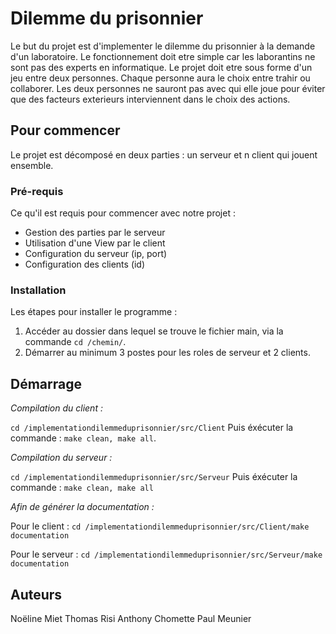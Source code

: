# Dilemme du prisonnier

Le but du projet est d'implementer le dilemme du prisonnier à la demande d'un laboratoire. Le fonctionnement doit etre simple car les laborantins ne sont pas des experts en informatique. Le projet doit etre sous forme d'un jeu entre deux personnes. Chaque personne aura le choix entre trahir ou collaborer. Les deux personnes ne sauront pas avec qui elle joue pour éviter que des facteurs exterieurs interviennent dans le choix des actions.

## Pour commencer

Le projet est décomposé en deux parties : un serveur et n client qui jouent ensemble.

### Pré-requis

Ce qu'il est requis pour commencer avec notre projet :

- Gestion des parties par le serveur
- Utilisation d'une View par le client 
- Configuration du serveur (ip, port)
- Configuration des clients (id)

### Installation

Les étapes pour installer le programme : 

1. Accéder au dossier dans lequel se trouve le fichier main, via la commande `cd /chemin/`.
2. Démarrer au minimum 3 postes pour les roles de serveur et 2 clients.

## Démarrage

*Compilation du client :*

`cd /implementationdilemmeduprisonnier/src/Client`
Puis éxécuter la commande : `make clean, make all`.

*Compilation du serveur :*

`cd /implementationdilemmeduprisonnier/src/Serveur`
Puis éxécuter la commande : `make clean, make all` 

*Afin de générer la documentation :*

Pour le client : 
`cd /implementationdilemmeduprisonnier/src/Client/make documentation`

Pour le serveur : 
`cd /implementationdilemmeduprisonnier/src/Serveur/make documentation`

## Auteurs

Noëline Miet 
Thomas Risi
Anthony Chomette
Paul Meunier



